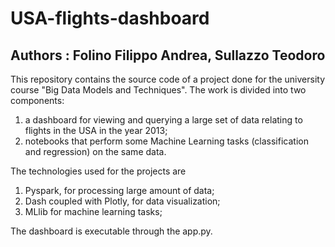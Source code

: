 # USA-flights-dashboard
## Authors : Folino Filippo Andrea, Sullazzo Teodoro

This repository contains the source code of a project done for the university course "Big Data Models and Techniques". The work is divided into two components:

  1.  a dashboard for viewing and querying a large set of data relating to flights in the USA in the year 2013;
  2.  notebooks that perform some Machine Learning tasks (classification and regression) on the same data.
  
  
 The technologies used for the projects are
  
  1. Pyspark, for processing large amount of data;
  2. Dash coupled with Plotly, for data visualization;
  3. MLlib for machine learning tasks;
 
 
The dashboard is executable through the app.py.
